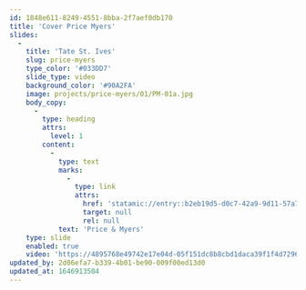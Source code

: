 ```yaml
---
id: 1848e611-8249-4551-8bba-2f7aef0db170
title: 'Cover Price Myers'
slides:
  -
    title: 'Tate St. Ives'
    slug: price-myers
    type_color: '#033DD7'
    slide_type: video
    background_color: '#90A2FA'
    image: projects/price-myers/01/PM-01a.jpg
    body_copy:
      -
        type: heading
        attrs:
          level: 1
        content:
          -
            type: text
            marks:
              -
                type: link
                attrs:
                  href: 'statamic://entry::b2eb19d5-d0c7-42a9-9d11-57a73eec079a'
                  target: null
                  rel: null
            text: 'Price & Myers'
    type: slide
    enabled: true
    video: 'https://4895768e49742e17e04d-05f151dc8b8cbd1daca39f1f4d7296ca.ssl.cf3.rackcdn.com/1560998517.mp4'
updated_by: 2d06efa7-b339-4b01-be90-009f00ed13d0
updated_at: 1646913504
---
```

